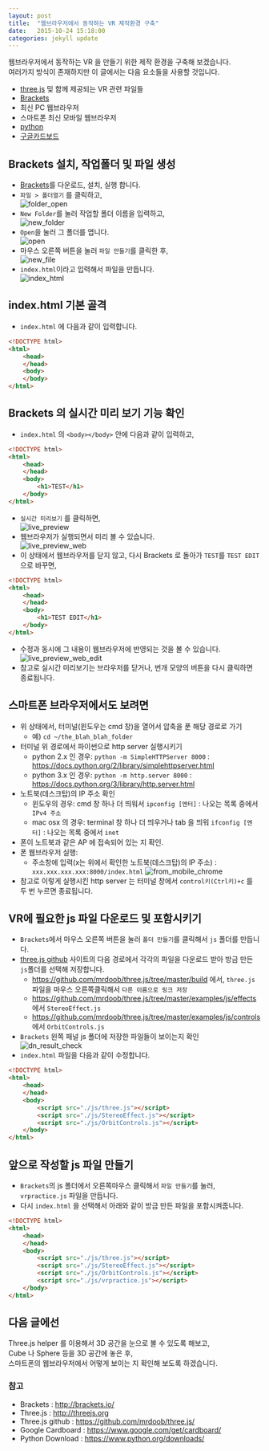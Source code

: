 ```yaml
---
layout: post
title:  "웹브라우저에서 동작하는 VR 제작환경 구축"
date:   2015-10-24 15:18:00
categories: jekyll update
---
```

웹브라우저에서 동작하는 VR 을 만들기 위한 제작 환경을 구축해 보겠습니다.  
여러가지 방식이 존재하지만 이 글에서는 다음 요소들을 사용할 것입니다.

* [three.js][2] 및 함께 제공되는 VR 관련 파일들
* [Brackets][1]
* 최신 PC 웹브라우저
* 스마트폰 최신 모바일 웹브라우저
* [python][5]
* [구글카드보드][4]


## Brackets 설치, 작업폴더 및 파일 생성

* [Brackets][1]를 다운로드, 설치, 실행 합니다.
* `파일 > 폴더열기` 를 클릭하고, 	 
![folder_open](https://raw.githubusercontent.com/cuspace/vrtoon/master/img/folder_open.jpg)
* `New Folder`를 눌러 작업할 폴더 이름을 입력하고,  
![new_folder](https://raw.githubusercontent.com/cuspace/vrtoon/master/img/new_folder.jpg)
* `Open`을 눌러 그 폴더를 엽니다.  
![open](https://raw.githubusercontent.com/cuspace/vrtoon/master/img/open.jpg)
* 마우스 오른쪽 버튼을 눌러 `파일 만들기`를 클릭한 후,  
![new_file](https://raw.githubusercontent.com/cuspace/vrtoon/master/img/new_file.jpg)
* `index.html`이라고 입력해서 파일을 만듭니다.  
![index_html](https://raw.githubusercontent.com/cuspace/vrtoon/master/img/index_html.jpg)

## index.html 기본 골격

* `index.html` 에 다음과 같이 입력합니다.

```html
<!DOCTYPE html>
<html>
	<head>
	</head>
	<body>
	</body>
</html>
```

## Brackets 의 실시간 미리 보기 기능 확인

* `index.html` 의 `<body></body>` 안에 다음과 같이 입력하고,

```html
<!DOCTYPE html>
<html>
	<head>
	</head>
	<body>
        <h1>TEST</h1>
	</body>
</html>
```

* `실시간 미리보기` 를 클릭하면,  
![live_preview](https://raw.githubusercontent.com/cuspace/vrtoon/master/img/live_preview.jpg)
* 웹브라우저가 실행되면서 미리 볼 수 있습니다.  
![live_preview_web](https://raw.githubusercontent.com/cuspace/vrtoon/master/img/live_preview_web.jpg)
* 이 상태에서 웹브라우저를 닫지 않고, 다시 Brackets 로 돌아가 `TEST`를 `TEST EDIT`으로 바꾸면,

```html
<!DOCTYPE html>
<html>
	<head>
	</head>
	<body>
        <h1>TEST EDIT</h1>
	</body>
</html>
```

* 수정과 동시에 그 내용이 웹브라우저에 반영되는 것을 볼 수 있습니다.  
![live_preview_web_edit](https://raw.githubusercontent.com/cuspace/vrtoon/master/img/live_preview_web_edit.jpg)
* 참고로 실시간 미리보기는 브라우저를 닫거나, 번개 모양의 버튼을 다시 클릭하면 종료됩니다.

## 스마트폰 브라우저에서도 보려면

* 위 상태에서, 터미널(윈도우는 cmd 창)을 열어서 압축을 푼 해당 경로로 가기  
	* 예) `cd ~/the_blah_blah_folder`
* 터미널 위 경로에서 파이썬으로 http server 실행시키기
  * python 2.x 인 경우: `python -m SimpleHTTPServer 8000` : https://docs.python.org/2/library/simplehttpserver.html
  * python 3.x 인 경우: `python -m http.server 8000` : https://docs.python.org/3/library/http.server.html
* 노트북(데스크탑)의 IP 주소 확인
  * 윈도우의 경우: cmd 창 하나 더 띄워서 `ipconfig [엔터]` : 나오는 목록 중에서 `IPv4 주소`
  * mac osx 의 경우: terminal 창 하나 더 띄우거나 tab 을 띄워 `ifconfig [엔터]` : 나오는 목록 중에서 `inet `
* 폰이 노트북과 같은 AP 에 접속되어 있는 지 확인.
* 폰 웹브라우저 실행:
  * 주소창에 입력(x는 위에서 확인한 노트북(데스크탑)의 IP 주소) : `xxx.xxx.xxx.xxx:8000/index.html`
![from_mobile_chrome](https://raw.githubusercontent.com/cuspace/vrtoon/master/img/from_mobile_chrome.jpg)
* 참고로 이렇게 실행시킨 http server 는 터미널 창에서 `control키(Ctrl키)+c` 를 두 번 누르면 종료됩니다.

## VR에 필요한 js 파일 다운로드 및 포함시키기

* `Brackets`에서 마우스 오른쪽 버튼을 눌러 `폴더 만들기`를 클릭해서 `js` 폴더를 만듭니다.
* [three.js github][3] 사이트의 다음 경로에서 각각의 파일을 다운로드 받아 방금 만든 `js`폴더를 선택해 저장합니다.
  * https://github.com/mrdoob/three.js/tree/master/build 에서, `three.js` 파일을 마우스 오른쪽클릭해서 `다른 이름으로 링크 저장`
  * https://github.com/mrdoob/three.js/tree/master/examples/js/effects 에서 `StereoEffect.js`
  * https://github.com/mrdoob/three.js/tree/master/examples/js/controls 에서 `OrbitControls.js`
* `Brackets` 왼쪽 패널 js 폴더에 저장한 파일들이 보이는지 확인  
![dn_result_check](https://raw.githubusercontent.com/cuspace/vrtoon/master/img/dn_result_check.jpg)
* `index.html` 파일을 다음과 같이 수정합니다.

```html
<!DOCTYPE html>
<html>
	<head>
	</head>
	<body>
		<script src="./js/three.js"></script>
		<script src="./js/StereoEffect.js"></script>
		<script src="./js/OrbitControls.js"></script>
	</body>
</html>
```

## 앞으로 작성할 js 파일 만들기

* `Brackets`의 js 폴더에서 오른쪽마우스 클릭해서 `파일 만들기`를 눌러, `vrpractice.js` 파일을 만듭니다.
* 다시 `index.html` 을 선택해서 아래와 같이 방금 만든 파일을 포함시켜줍니다.

```html
<!DOCTYPE html>
<html>
	<head>
	</head>
	<body>
		<script src="./js/three.js"></script>
		<script src="./js/StereoEffect.js"></script>
		<script src="./js/OrbitControls.js"></script>
        <script src="./js/vrpractice.js"></script>
	</body>
</html>
```

## 다음 글에선

Three.js helper 를 이용해서 3D 공간을 눈으로 볼 수 있도록 해보고,  
Cube 나 Sphere 등을 3D 공간에 놓은 후,  
스마트폰의 웹브라우저에서 어떻게 보이는 지 확인해 보도록 하겠습니다.

### 참고

* Brackets : http://brackets.io/
* Three.js : http://threejs.org
* Three.js github : https://github.com/mrdoob/three.js/
* Google Cardboard : https://www.google.com/get/cardboard/
* Python Download : https://www.python.org/downloads/

[1]: http://brackets.io/
[2]: http://threejs.org
[3]: https://github.com/mrdoob/three.js/
[4]: https://www.google.com/get/cardboard/
[5]: https://www.python.org/downloads/
